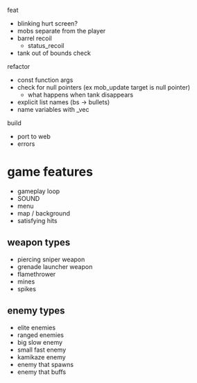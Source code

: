 feat
* blinking hurt screen?
* mobs separate from the player
* barrel recoil
    * status_recoil
* tank out of bounds check

refactor
* const function args
* check for null pointers (ex mob_update target is null pointer)
    * what happens when tank disappears
* explicit list names (bs -> bullets)
* name variables with _vec

build
* port to web
* errors

# game features

* gameplay loop
* SOUND
* menu
* map / background
* satisfying hits

## weapon types

* piercing sniper weapon
* grenade launcher weapon
* flamethrower
* mines
* spikes

## enemy types

* elite enemies
* ranged enemies
* big slow enemy
* small fast enemy
* kamikaze enemy
* enemy that spawns
* enemy that buffs
